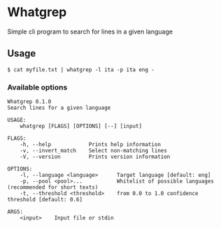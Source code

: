 # Whatgrep
Simple cli program to search for lines in a given language


## Usage
`$ cat myfile.txt | whatgrep -l ita -p ita eng -`


### Available options

```
Whatgrep 0.1.0
Search lines for a given language

USAGE:
    whatgrep [FLAGS] [OPTIONS] [--] [input]

FLAGS:
    -h, --help            Prints help information
    -v, --invert_match    Select non-matching lines
    -V, --version         Prints version information

OPTIONS:
    -l, --language <language>      Target language [default: eng]
    -p, --pool <pool>...           Whitelist of possible languages (recommended for short texts)
    -t, --threshold <threshold>    from 0.0 to 1.0 confidence threshold [default: 0.6]

ARGS:
    <input>    Input file or stdin
```


